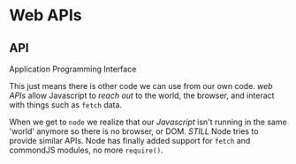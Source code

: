 # Web APIs

## API

Application Programming Interface

This just means there is other code we can use from our own code. _web APIs_ allow Javascript to _reach out_ to the world, the browser, and interact with things
such as `fetch` data.

When we get to `node` we realize that our _Javascript_ isn't running in the same 'world' anymore so there is no browser, or DOM. _STILL_ Node tries to provide similar APIs. Node
has finally added support for `fetch` and commondJS modules, no more `require()`.
